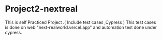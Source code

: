# Project2-nextreal
This is self Practiced Project .( Include test cases ,Cypress )
This test cases is done on web "next-realworld.vercel.app" and automation test done under cypress.

